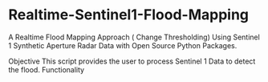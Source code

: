 # Realtime-Sentinel1-Flood-Mapping
A Realtime Flood Mapping Approach ( Change Thresholding) Using Sentinel 1 Synthetic Aperture Radar Data with Open Source Python Packages.

Objective 
This script provides the user to process Sentinel 1 Data to detect the flood. 
Functionality
